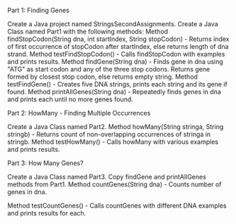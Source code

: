 
Part 1: Finding Genes

Create a Java project named StringsSecondAssignments.
Create a Java Class named Part1 with the following methods:
Method findStopCodon(String dna, int startIndex, String stopCodon) - Returns index of first occurrence of stopCodon after startIndex, else returns length of dna strand.
Method testFindStopCodon() - Calls findStopCodon with examples and prints results.
Method findGene(String dna) - Finds gene in dna using "ATG" as start codon and any of the three stop codons. Returns gene formed by closest stop codon, else returns empty string.
Method testFindGene() - Creates five DNA strings, prints each string and its gene if found.
Method printAllGenes(String dna) - Repeatedly finds genes in dna and prints each until no more genes found.

Part 2: HowMany - Finding Multiple Occurrences

Create a Java Class named Part2.
Method howMany(String stringa, String stringb) - Returns count of non-overlapping occurrences of stringa in stringb.
Method testHowMany() - Calls howMany with various examples and prints results.

Part 3: How Many Genes?

Create a Java Class named Part3.
Copy findGene and printAllGenes methods from Part1.
Method countGenes(String dna) - Counts number of genes in dna.

Method testCountGenes() - Calls countGenes with different DNA examples and prints results for each.





